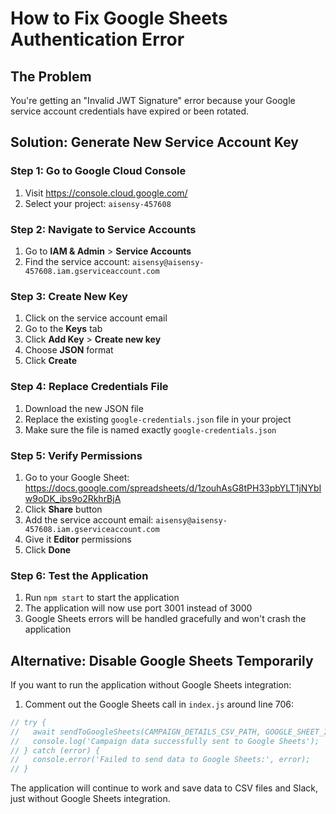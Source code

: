 # How to Fix Google Sheets Authentication Error

## The Problem
You're getting an "Invalid JWT Signature" error because your Google service account credentials have expired or been rotated.

## Solution: Generate New Service Account Key

### Step 1: Go to Google Cloud Console
1. Visit https://console.cloud.google.com/
2. Select your project: `aisensy-457608`

### Step 2: Navigate to Service Accounts
1. Go to **IAM & Admin** > **Service Accounts**
2. Find the service account: `aisensy@aisensy-457608.iam.gserviceaccount.com`

### Step 3: Create New Key
1. Click on the service account email
2. Go to the **Keys** tab
3. Click **Add Key** > **Create new key**
4. Choose **JSON** format
5. Click **Create**

### Step 4: Replace Credentials File
1. Download the new JSON file
2. Replace the existing `google-credentials.json` file in your project
3. Make sure the file is named exactly `google-credentials.json`

### Step 5: Verify Permissions
1. Go to your Google Sheet: https://docs.google.com/spreadsheets/d/1zouhAsG8tPH33pbYLT1jNYbIw9oDK_ibs9o2RkhrBjA
2. Click **Share** button
3. Add the service account email: `aisensy@aisensy-457608.iam.gserviceaccount.com`
4. Give it **Editor** permissions
5. Click **Done**

### Step 6: Test the Application
1. Run `npm start` to start the application
2. The application will now use port 3001 instead of 3000
3. Google Sheets errors will be handled gracefully and won't crash the application

## Alternative: Disable Google Sheets Temporarily
If you want to run the application without Google Sheets integration:

1. Comment out the Google Sheets call in `index.js` around line 706:
```javascript
// try {
//   await sendToGoogleSheets(CAMPAIGN_DETAILS_CSV_PATH, GOOGLE_SHEET_ID);
//   console.log('Campaign data successfully sent to Google Sheets');
// } catch (error) {
//   console.error('Failed to send data to Google Sheets:', error);
// }
```

The application will continue to work and save data to CSV files and Slack, just without Google Sheets integration. 